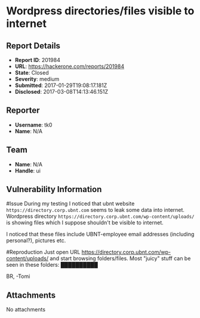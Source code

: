 # Wordpress directories/files visible to internet

## Report Details
- **Report ID**: 201984
- **URL**: https://hackerone.com/reports/201984
- **State**: Closed
- **Severity**: medium
- **Submitted**: 2017-01-29T19:08:17.181Z
- **Disclosed**: 2017-03-08T14:13:46.151Z

## Reporter
- **Username**: tk0
- **Name**: N/A

## Team
- **Name**: N/A
- **Handle**: ui

## Vulnerability Information
#Issue
During my testing I noticed that ubnt website `https://directory.corp.ubnt.com` seems to leak some data into internet. Wordpress directory `https://directory.corp.ubnt.com/wp-content/uploads/` is showing files which I suppose shouldn't be visible to internet. 

I noticed that these files include UBNT-employee email addresses (including personal?), pictures etc.

#Reproduction
Just open URL https://directory.corp.ubnt.com/wp-content/uploads/ and start browsing folders/files.
Most "juicy" stuff can be seen in these folders: ██████████

BR,
-Tomi

## Attachments
No attachments

